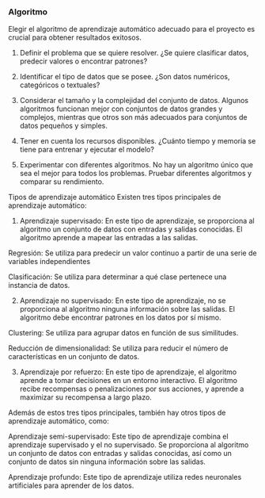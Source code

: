 ### Algoritmo

Elegir el algoritmo de aprendizaje automático adecuado para el proyecto es crucial para obtener resultados exitosos.

1. Definir el problema que se quiere resolver. ¿Se quiere clasificar datos, predecir valores o encontrar patrones?
2. Identificar el tipo de datos que se posee. ¿Son datos numéricos, categóricos o textuales?
3. Considerar el tamaño y la complejidad del conjunto de datos. Algunos algoritmos funcionan mejor con conjuntos de datos grandes y complejos, mientras que otros son más adecuados para conjuntos de datos pequeños y simples.
4. Tener en cuenta los recursos disponibles. ¿Cuánto tiempo y memoria se tiene para entrenar y ejecutar el modelo?

5. Experimentar con diferentes algoritmos. No hay un algoritmo único que sea el mejor para todos los problemas. Pruebar diferentes algoritmos y comparar su rendimiento.

Tipos de aprendizaje automático
Existen tres tipos principales de aprendizaje automático:

1. Aprendizaje supervisado: En este tipo de aprendizaje, se proporciona al algoritmo un conjunto de datos con entradas y salidas conocidas. El algoritmo aprende a mapear las entradas a las salidas.

Regresión: Se utiliza para predecir un valor continuo a partir de una serie de variables independientes

Clasificación: Se utiliza para determinar a qué clase pertenece una instancia de datos.

2. Aprendizaje no supervisado: En este tipo de aprendizaje, no se proporciona al algoritmo ninguna información sobre las salidas. El algoritmo debe encontrar patrones en los datos por sí mismo.

Clustering: Se utiliza para agrupar datos en función de sus similitudes.

Reducción de dimensionalidad: Se utiliza para reducir el número de características en un conjunto de datos.

3. Aprendizaje por refuerzo: En este tipo de aprendizaje, el algoritmo aprende a tomar decisiones en un entorno interactivo. El algoritmo recibe recompensas o penalizaciones por sus acciones, y aprende a maximizar su recompensa a largo plazo.

Además de estos tres tipos principales, también hay otros tipos de aprendizaje automático, como:

Aprendizaje semi-supervisado: Este tipo de aprendizaje combina el aprendizaje supervisado y el no supervisado. Se proporciona al algoritmo un conjunto de datos con entradas y salidas conocidas, así como un conjunto de datos sin ninguna información sobre las salidas.

Aprendizaje profundo: Este tipo de aprendizaje utiliza redes neuronales artificiales para aprender de los datos.


